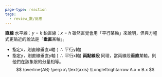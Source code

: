 ```yaml
---
page-type: reaction
tags:
  - review_數/反應
---
```

**直線**
水平線：$y = k$
鉛直線：$x = h$
雖然直覺會用「平行某軸」來說明，但與方程式更貼近的說法是「**垂直**某軸」。
- 指定x，則直線垂直x軸 ( $\therefore$ 平行y軸)
- 指定y，則直線垂直y軸 ( $\therefore$ 平行x軸)
**兩點線段**
同理，當兩線段**垂直**某軸，則他們在該象限的分量相等。
$$
	\overline{AB} \perp x\ \text{axis} \Longleftrightarrow A.x = B.x
$$